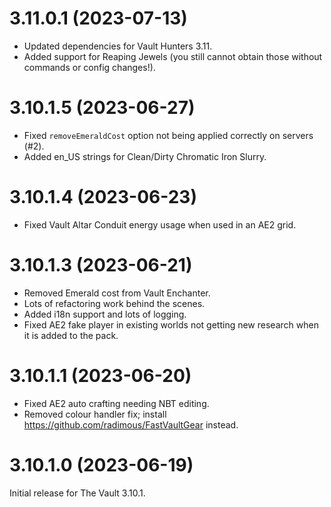 # 3.11.0.1 (2023-07-13)

* Updated dependencies for Vault Hunters 3.11.
* Added support for Reaping Jewels (you still cannot obtain those without commands or config changes!).

# 3.10.1.5 (2023-06-27)

* Fixed `removeEmeraldCost` option not being applied correctly on servers (#2).
* Added en_US strings for Clean/Dirty Chromatic Iron Slurry.

# 3.10.1.4 (2023-06-23)

* Fixed Vault Altar Conduit energy usage when used in an AE2 grid.

# 3.10.1.3 (2023-06-21)

* Removed Emerald cost from Vault Enchanter.
* Lots of refactoring work behind the scenes.
* Added i18n support and lots of logging.
* Fixed AE2 fake player in existing worlds not getting new research when it is added to the pack.

# 3.10.1.1 (2023-06-20)

* Fixed AE2 auto crafting needing NBT editing.
* Removed colour handler fix; install <https://github.com/radimous/FastVaultGear> instead.

# 3.10.1.0 (2023-06-19)

Initial release for The Vault 3.10.1.
